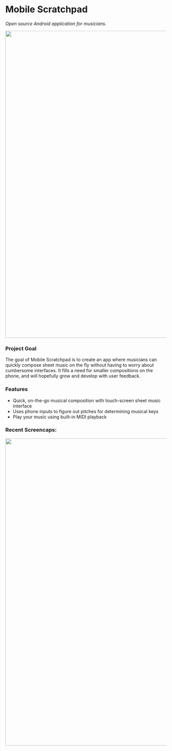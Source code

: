 # Mobile Scratchpad
*Open source Android application for musicians.*

<img src="http://i.imgur.com/0u9C6qs.png"  height="960" width="540">

### Project Goal
The goal of Mobile Scratchpad is to create an app where musicians can quickly compose sheet music
on the fly without having to worry about cumbersome interfaces. It fills a need for smaller
compositions on the phone, and will hopefully grow and develop with user feedback.

### Features
* Quick, on-the-go musical composition with touch-screen sheet music interface
* Uses phone inputs to figure out pitches for determining musical keys
* Play your music using built-in MIDI playback

### Recent Screencaps:
<img src="https://zippy.gfycat.com/DecisiveAnyBison.gif" height="960" width="540">
